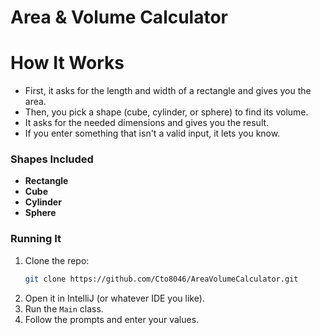 # Area & Volume Calculator



# How It Works

- First, it asks for the length and width of a rectangle and gives you the area.
- Then, you pick a shape (cube, cylinder, or sphere) to find its volume.
- It asks for the needed dimensions and gives you the result.
- If you enter something that isn't a valid input, it lets you know.

### Shapes Included

- **Rectangle**&#x20;
- **Cube**&#x20;
- **Cylinder**&#x20;
- **Sphere**

### Running It

1. Clone the repo:
   ```sh
   git clone https://github.com/Cto8046/AreaVolumeCalculator.git
   ```
2. Open it in IntelliJ (or whatever IDE you like).
3. Run the `Main` class.
4. Follow the prompts and enter your values.


